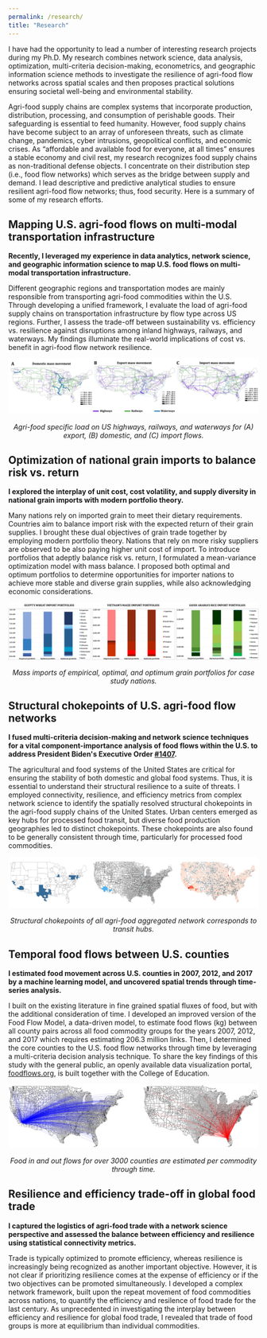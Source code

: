 ```yaml
---
permalink: /research/
title: "Research"
---
```


<!-- Google tag (gtag.js) -->
<script async src="https://www.googletagmanager.com/gtag/js?id=G-YDNKHRVV24"></script>
<script>
  window.dataLayer = window.dataLayer || [];
  function gtag(){dataLayer.push(arguments);}
  gtag('js', new Date());

  gtag('config', 'G-YDNKHRVV24');
</script>

I have had the opportunity to lead a number of interesting research projects during my Ph.D. My research combines network science, data analysis, optimization, multi-criteria decision-making, econometrics, and geographic information science methods to investigate the resilience of agri-food flow networks across spatial scales and then proposes practical solutions ensuring societal well-being and environmental stability. 

Agri-food supply chains are complex systems that incorporate production, distribution, processing, and consumption of perishable goods. Their safeguarding is essential to feed humanity. However, food supply chains have become subject to an array of unforeseen threats, such as climate change, pandemics, cyber intrusions, geopolitical conflicts, and economic crises. As “affordable and available food for everyone, at all times” ensures a stable economy and civil rest, my research recognizes food supply chains as non-traditional defense objects. I concentrate on their distribution step (i.e., food flow networks) which serves as the bridge between supply and demand. I lead descriptive and predictive analytical studies to ensure resilient agri-food flow networks; thus, food security. Here is a summary of some of my research efforts.

## Mapping U.S. agri-food flows on multi-modal transportation infrastructure

<!-- <p style="text-align: justify"> -->
<b>Recently, I leveraged my experience in data analytics, network science, and geographic information science to map U.S. food flows on multi-modal transportation infrastructure. </b>
 
Different geographic regions and transportation modes are mainly responsible from transporting agri-food commodities within the U.S. Through developing a unified framework, I evaluate the load of agri-food supply chains on transportation infrastructure by flow type across US regions. Further, I assess the trade-off between sustainability vs. efficiency vs. resilience against disruptions among inland highways, railways, and waterways. My findings illuminate the real-world implications of cost vs. benefit in agri-food flow network resilience.
<!-- </p> -->

<p align="center">
 <img src="/files/infrastructure.jpg"
     style="display:block;
        margin-left: auto;
        margin-right: auto;" />
 <br>
 <em>Agri-food specific load on US highways, railways, and waterways for (A) export, (B) domestic, and (C) import flows.</em>
 </p>

## Optimization of national grain imports to balance risk vs. return

<!-- <p style="text-align: justify"> -->
<b>I explored the interplay of unit cost, cost volatility, and supply diversity in national grain imports with modern portfolio theory. </b>
 
Many nations rely on imported grain to meet their dietary requirements. Countries aim to balance import risk with the expected return of their grain supplies. I brought these dual objectives of grain trade together by employing modern portfolio theory. Nations that rely on more risky suppliers are observed to be also paying higher unit cost of import. To introduce portfolios that adeptly balance risk vs. return, I formulated a mean-variance optimization model with mass balance. I proposed both optimal and optimum portfolios to determine opportunities for importer nations to achieve more stable and diverse grain supplies, while also acknowledging economic considerations.
<!-- </p> -->

 <p align="center">
 <img src="/files/grain.jpg"
     style="display:block;
        margin-left: auto;
        margin-right: auto;" />
 <br>
 <em>Mass imports of empirical, optimal, and optimum grain portfolios for case study nations.</em>
 </p>

## Structural chokepoints of U.S. agri-food flow networks

<!-- <p style="text-align: justify"> -->
<b>I fused multi-criteria decision-making and network science techniques for a vital component-importance analysis of food flows within the U.S. to address President Biden's Executive Order [#1407](https://www.whitehouse.gov/briefing-room/presidential-actions/2021/02/24/executive-order-on-americas-supply-chains/). </b>
 
The agricultural and food systems of the United States are critical for ensuring the stability of both domestic and global food systems. Thus, it is essential to understand their structural resilience to a suite of threats. I employed connectivity, resilience, and efficiency metrics from complex network science to identify the spatially resolved structural chokepoints in the agri-food supply chains of the United States. Urban centers emerged as key hubs for processed food transit, but diverse food production geographies led to distinct chokepoints. These chokepoints are also found to be generally consistent through time, particularly for processed food commodities.
<!-- </p> -->

<p align="center">
 <img src="/files/transit.jpg"
     style="display:block;
        margin-left: auto;
        margin-right: auto;" />
 <br>
 <em>Structural chokepoints of all agri-food aggregated network corresponds to transit hubs.</em>
 </p>

## Temporal food flows between U.S. counties

<!-- <p style="text-align: justify"> -->
<b>I estimated food movement across U.S. counties in 2007, 2012, and 2017 by a machine learning model, and uncovered spatial trends through time-series analysis.</b>
 
I built on the existing literature in fine grained spatial fluxes of food, but with the additional consideration of time. I developed an improved version of the Food Flow Model, a data-driven model, to estimate food flows (kg) between all county pairs across all food commodity groups for the years 2007, 2012, and 2017 which requires estimating 206.3 million links. Then, I determined the core counties to the U.S. food flow networks through time by leveraging a multi-criteria decision analysis technique. To share the key findings of this study with the general public, an openly available data visualization portal, [foodflows.org](https://foodflows.org/), is built together with the College of Education.
<!-- </p> -->

<p align="center">
 <img src="/files/county.jpg"
     style="display:block;
        margin-left: auto;
        margin-right: auto;" />
 <br>
 <em>Food in and out flows for over 3000 counties are estimated per commodity through time.</em>
 </p>

## Resilience and efficiency trade-off in global food trade

<!-- <p style="text-align: justify"> -->
<b>I captured the logistics of agri-food trade with a network science perspective and assessed the balance between efficiency and resilience using statistical connectivity metrics. </b>
 
Trade is typically optimized to promote efficiency, whereas resilience is increasingly being recognized as another important objective. However, it is not clear if prioritizing resilience comes at the expense of efficiency or if the two objectives can be promoted simultaneously. I developed a complex network framework, built upon the repeat movement of food commodities across nations, to quantify the efficiency and resilence of food trade for the last century. As unprecedented in investigating the interplay between efficiency and resilience for global food trade, I revealed that trade of food groups is more at equilibrium than individual commodities.
<!-- </p> -->

